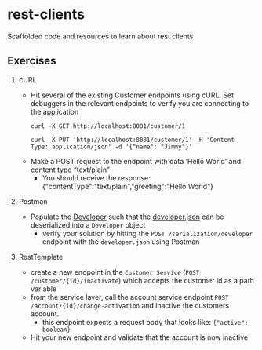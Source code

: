 # rest-clients
Scaffolded code and resources to learn about rest clients

## Exercises
1. cURL
   - Hit several of the existing Customer endpoints using cURL.  Set debuggers in the relevant endpoints to verify you are connecting to the application
     ```
     curl -X GET http://localhost:8081/customer/1
     ```
     ```
     curl -X PUT 'http://localhost:8081/customer/1' -H 'Content-Type: application/json' -d '{"name": "Jimmy"}'
     ```
   - Make a POST request to the endpoint with data ‘Hello World’ and content type “text/plain”
     - You should receive the response: {"contentType":"text/plain","greeting":"Hello World"}

1. Postman
   - Populate the [Developer](customer-service/src/main/java/com/credera/examples/serialization/dto/developer/Developer.java) such that the [developer.json](customer-service/src/main/resources/serialization/developer.json) can be deserialized into a `Developer` object
     - verify your solution by hitting the `POST /serialization/developer` endpoint with the `developer.json` using Postman

1. RestTemplate
   - create a new endpoint in the `Customer Service` (`POST /customer/{id}/inactivate`) which accepts the customer id as a path variable
   - from the service layer, call the account service endpoint `POST /account/{id}/change-activation` and inactive the customers account.
     - this endpoint expects a request body that looks like: `{"active": boolean}`
   - Hit your new endpoint and validate that the account is now inactive